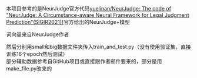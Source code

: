 本项目参考的是NeurJudge官方代码[yuelinan/NeurJudge: The code of "NeurJudge: A Circumstance-aware Neural Framework for Legal Judgment Prediction"(SIGIR2021))](https://github.com/yuelinan/NeurJudge)官方给出的NeurJudge+模型

词向量来自NeurJudge作者

然后分别用small和big数据文件夹传入train_and_test.py（没有使用验证集，直接训练16个epoch然后测试）  
部分辅助数据参考自GitHub项目或直接跟作者邮件要来的，部分是用make_file.py改来的